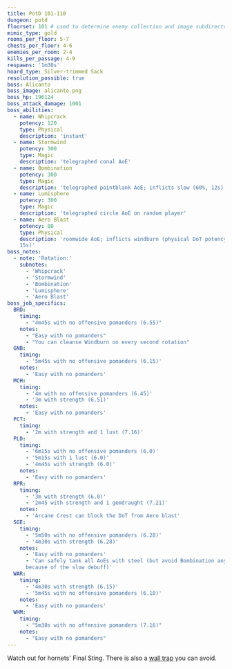 ```yaml
---
title: PotD 101-110
dungeon: potd
floorset: 101 # used to determine enemy collection and image subdirectory
mimic_type: gold
rooms_per_floor: 5-7
chests_per_floor: 4-6
enemies_per_room: 2-4
kills_per_passage: 4-9
respawns: '1m30s'
hoard_type: Silver-trimmed Sack
resolution_possible: true
boss: Alicanto
boss_image: alicanto.png
boss_hp: 196124
boss_attack_damage: 1001
boss_abilities:
  - name: Whipcrack
    potency: 120
    type: Physical
    description: 'instant'
  - name: Stormwind
    potency: 300
    type: Magic
    description: 'telegraphed conal AoE'
  - name: Bombination
    potency: 300
    type: Magic
    description: 'telegraphed pointblank AoE; inflicts slow (60%, 12s)'
  - name: Lumisphere
    potency: 300
    type: Magic
    description: 'telegraphed circle AoE on random player'
  - name: Aero Blast
    potency: 80
    type: Physical
    description: 'roomwide AoE; inflicts windburn (physical DoT potency 50,
    15s)'
boss_notes:
  - note: 'Rotation:'
    subnotes:
      - 'Whipcrack'
      - 'Stormwind'
      - 'Bombination'
      - 'Lumisphere'
      - 'Aero Blast'
boss_job_specifics:
  BRD:
    timing:
      - "4m45s with no offensive pomanders (6.55)"
    notes:
      - "Easy with no pomanders"
      - "You can cleanse Windburn on every second rotation"
  GNB:
    timing:
      - '5m45s with no offensive pomanders (6.15)'
    notes:
      - 'Easy with no pomanders'
  MCH:
    timing:
      - '4m with no offensive pomanders (6.45)'
      - '3m with strength (6.51)'
    notes:
      - 'Easy with no pomanders'
  PCT:
    timing:
      - '2m with strength and 1 lust (7.16)'
  PLD:
    timing:
      - '6m15s with no offensive pomanders (6.0)'
      - '5m15s with 1 lust (6.0)'
      - '4m45s with strength (6.0)'
    notes:
      - 'Easy with no pomanders'
  RPR:
    timing:
      - '3m with strength (6.0)'
      - '2m45 with strength and 1 gemdraught (7.21)'
    notes:
      - 'Arcane Crest can block the DoT from Aero blast'
  SGE:
    timing:
      - '5m50s with no offensive pomanders (6.28)'
      - '4m30s with strength (6.28)'
    notes:
      - 'Easy with no pomanders'
      - 'Can safely tank all AoEs with steel (but avoid Bombination anyway
      because of the slow debuff)'
  WAR:
    timing:
      - '4m30s with strength (6.15)'
      - '5m45s with no offensive pomanders (6.10)'
    notes:
      - 'Easy with no pomanders'
  WHM:
    timing:
      - "5m30s with no offensive pomanders (7.16)"
    notes:
      - "Easy with no pomanders"
---
```


Watch out for hornets' Final Sting. There is also a
[wall trap](/wall_traps.html#potd-81-109) you can avoid.
